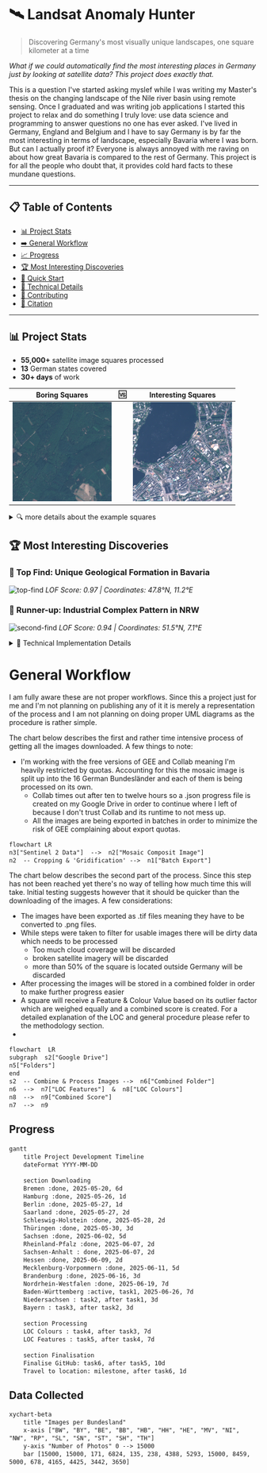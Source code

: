 # 🛰️ Landsat Anomaly Hunter
> Discovering Germany's most visually unique landscapes, one square kilometer at a time

*What if we could automatically find the most interesting places in Germany just by looking at satellite data? This project does exactly that.*

This is a question I've started asking myslef while I was writing my Master's thesis on the changing landscape of the Nile river basin using remote sensing. Once I graduated and was writing job applications I started this project to relax and do something I truly love: use data science and programming to answer questions no one has ever asked. I've lived in Germany, England and Belgium and I have to say Germany is by far the most interesting in terms of landscape, especially Bavaria where I was born. But can I actually proof it? Everyone is always annoyed with me raving on about how great Bavaria is compared to the rest of Germany. This project is for all the people who doubt that, it provides cold hard facts to these mundane questions.

---

## 📋 Table of Contents
- [📊 Project Stats](#-project-stats)
- [➡️ General Workflow](#-general-workflow)
- [📈 Progress](#-progress)
- [🏆 Most Interesting Discoveries](#-most-interesting-discoveries)
- [🚀 Quick Start](#-quick-start)
- [🔬 Technical Details](#-technical-details)
- [🤝 Contributing](#-contributing)
- [📝 Citation](#-citation)

---

## 📊 Project Stats
- **55,000+** satellite image squares processed
- **13** German states covered  
- **30+ days** of work


| Boring Squares | 🆚 | Interesting Squares |
|:---:|:---:|:---:|
| ![boring1](data/tile_6.840_49.596.png) | | ![interesting1](data/tile_9.996_53.550.png) |



<details>
<summary>🔍 more details about the example squares</summary>

### Saarland proof of concept
|:---:|:---:|:---:|
| tile_6.840_49.596 | | tile_9.996_53.550 |
| Pattern Score |
| 0.06888652 [639th] | | 0.94206405 [2nd] |
| Colour Score |
| 0.12536496 [150 [150th]| | 0.57256913 [8th] |
| Overall Score |
| 0.09712574 [545th] | | 0.7573166 [1st] |

</details>



## 🏆 Most Interesting Discoveries

### 🥇 Top Find: Unique Geological Formation in Bavaria
![top-find](link-to-image)
*LOF Score: 0.97 | Coordinates: 47.8°N, 11.2°E*

### 🥈 Runner-up: Industrial Complex Pattern in NRW
![second-find](link-to-image)
*LOF Score: 0.94 | Coordinates: 51.5°N, 7.1°E*



<details>
<summary>🔬 Technical Implementation Details</summary>

## Feature Engineering
```python
def extract_features(image_square):
    # Structure features
    edges = cv2.Canny(image, 50, 150)
    texture = local_binary_pattern(image)
    
    # Color features  
    color_hist = cv2.calcHist([image], [0,1,2], None, [8,8,8], [0,256,0,256,0,256])
    saturation_var = np.var(cv2.cvtColor(image, cv2.COLOR_RGB2HSV)[:,:,1])
    
    return np.concatenate([edges.flatten(), texture.flatten(), color_hist.flatten(), [saturation_var]])
```
</details>

# General Workflow

I am fully aware these are not proper workflows. Since this a project just for me and I'm not planning on publishing any of it it is merely a representation of the process and I am not planning on doing proper UML diagrams as the procedure is rather simple.

The chart below describes the first and rather time intensive process of getting all the images downloaded.
A few things to note:

 - I'm working with the free versions of GEE and Collab meaning I'm heavily restricted by quotas. Accounting for this the mosaic image is split up into the 16 German Bundesländer and each of them is being processed on its own. 
	 - Collab times out after ten to twelve hours so a .json progress file is created on my Google Drive in order to continue where I left of because I don't trust Collab and its runtime to not mess up. 
	 - All the images are being exported in batches in order to minimize the risk of GEE complaining about export quotas.

```mermaid
flowchart LR
n3["Sentinel 2 Data"]  -->  n2["Mosaic Composit Image"]
n2  -- Cropping & 'Gridification' -->  n1["Batch Export"]
```

 The chart below describes the  second part of the process. Since this step has not been reached yet  there's no way of telling how much time this will take. Initial testing suggests however that it should be quicker than the downloading of the images. A few considerations:
 - The images have been exported as .tif files meaning they have to be converted to .png files.
 - While steps were taken to filter for usable images there will be dirty data which needs to be processed
	 - Too much cloud coverage will be discarded
	 - broken satellite imagery will be discarded
	 - more than 50% of the square is located outside Germany will be discarded
- After processing the images will be stored in a combined folder in order to make further progress easier
- A square will receive a Feature & Colour Value based on its outlier factor which are weighed equally and a combined score is created. For a detailed explanation of the LOC and general procedure please refer to the methodology section.
-  
```mermaid
flowchart  LR
subgraph  s2["Google Drive"]
n5["Folders"]
end
s2  -- Combine & Process Images -->  n6["Combined Folder"]
n6  -->  n7["LOC Features"]  &  n8["LOC Colours"]
n8  -->  n9["Combined Score"]
n7  -->  n9
```
## Progress

```mermaid
gantt 
	title Project Development Timeline
	dateFormat YYYY-MM-DD
	
	section Downloading 
	Bremen :done, 2025-05-20, 6d
	Hamburg :done, 2025-05-26, 1d 
	Berlin :done, 2025-05-27, 1d 
	Saarland :done, 2025-05-27, 2d 
	Schleswig-Holstein :done, 2025-05-28, 2d 
	Thüringen :done, 2025-05-30, 3d 
	Sachsen :done, 2025-06-02, 5d 
	Rheinland-Pfalz :done, 2025-06-07, 2d 
	Sachsen-Anhalt : done, 2025-06-07, 2d
	Hessen :done, 2025-06-09, 2d 
	Mecklenburg-Vorpommern :done, 2025-06-11, 5d 
	Brandenburg :done, 2025-06-16, 3d 
	Nordrhein-Westfalen :done, 2025-06-19, 7d 
	Baden-Württemberg :active, task1, 2025-06-26, 7d 
	Niedersachsen : task2, after task1, 3d 
	Bayern : task3, after task2, 3d 
	
	section Processing 
	LOC Colours : task4, after task3, 7d 
	LOC Features : task5, after task4, 7d 

	section Finalisation
	Finalise GitHub: task6, after task5, 10d
	Travel to location: milestone, after task6, 1d

```

## Data Collected

```mermaid
xychart-beta
    title "Images per Bundesland"
    x-axis ["BW", "BY", "BE", "BB", "HB", "HH", "HE", "MV", "NI", "NW", "RP", "SL", "SN", "ST", "SH", "TH"]
    y-axis "Number of Photos" 0 --> 15000
    bar [15000, 15000, 171, 6824, 135, 238, 4388, 5293, 15000, 8459, 5000, 678, 4165, 4425, 3442, 3650]
```


